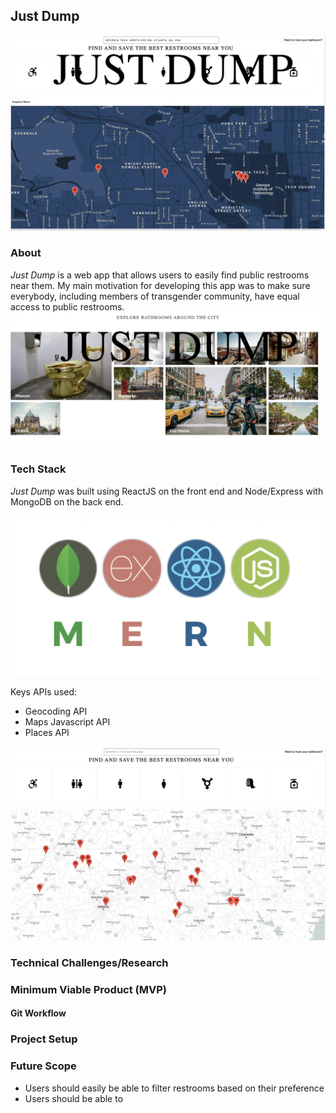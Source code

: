 ## Just Dump
![first_page](./assets/thirdpage.png)
### About
*Just Dump* is a web app that allows users to easily find public restrooms near them. My main motivation for developing this app was to make sure everybody, including members of transgender community, have equal access to public restrooms.
![second_page](./assets/fourthpage.png)

### Tech Stack
*Just Dump* was built using ReactJS on the front end and Node/Express with MongoDB on the back end.

![mern](./assets/mernstack.png)

Keys APIs used:
* Geocoding API
* Maps Javascript API
* Places API

![fifthpage](./assets/fifthpage.png)


### Technical Challenges/Research


### Minimum Viable Product (MVP)


 #### Git Workflow

### Project Setup

### Future Scope

* Users should easily be able to filter restrooms based on their preference
* Users should be able to

